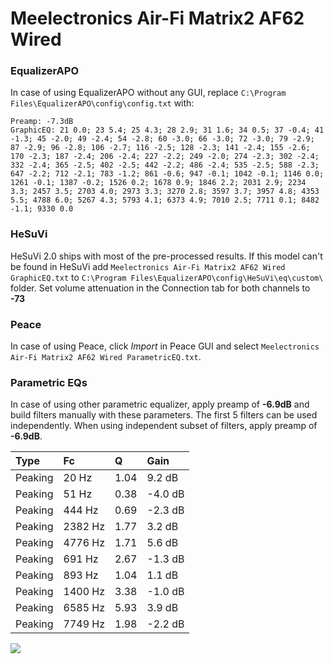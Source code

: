 # Meelectronics Air-Fi Matrix2 AF62 Wired

### EqualizerAPO
In case of using EqualizerAPO without any GUI, replace `C:\Program Files\EqualizerAPO\config\config.txt`
with:
```
Preamp: -7.3dB
GraphicEQ: 21 0.0; 23 5.4; 25 4.3; 28 2.9; 31 1.6; 34 0.5; 37 -0.4; 41 -1.3; 45 -2.0; 49 -2.4; 54 -2.8; 60 -3.0; 66 -3.0; 72 -3.0; 79 -2.9; 87 -2.9; 96 -2.8; 106 -2.7; 116 -2.5; 128 -2.3; 141 -2.4; 155 -2.6; 170 -2.3; 187 -2.4; 206 -2.4; 227 -2.2; 249 -2.0; 274 -2.3; 302 -2.4; 332 -2.4; 365 -2.5; 402 -2.5; 442 -2.2; 486 -2.4; 535 -2.5; 588 -2.3; 647 -2.2; 712 -2.1; 783 -1.2; 861 -0.6; 947 -0.1; 1042 -0.1; 1146 0.0; 1261 -0.1; 1387 -0.2; 1526 0.2; 1678 0.9; 1846 2.2; 2031 2.9; 2234 3.3; 2457 3.5; 2703 4.0; 2973 3.3; 3270 2.8; 3597 3.7; 3957 4.8; 4353 5.5; 4788 6.0; 5267 4.3; 5793 4.1; 6373 4.9; 7010 2.5; 7711 0.1; 8482 -1.1; 9330 0.0
```

### HeSuVi
HeSuVi 2.0 ships with most of the pre-processed results. If this model can't be found in HeSuVi add
`Meelectronics Air-Fi Matrix2 AF62 Wired GraphicEQ.txt` to `C:\Program Files\EqualizerAPO\config\HeSuVi\eq\custom\` folder.
Set volume attenuation in the Connection tab for both channels to **-73**

### Peace
In case of using Peace, click *Import* in Peace GUI and select `Meelectronics Air-Fi Matrix2 AF62 Wired ParametricEQ.txt`.

### Parametric EQs
In case of using other parametric equalizer, apply preamp of **-6.9dB** and build filters manually
with these parameters. The first 5 filters can be used independently.
When using independent subset of filters, apply preamp of **-6.9dB**.

| Type    | Fc      |    Q | Gain    |
|:--------|:--------|:-----|:--------|
| Peaking | 20 Hz   | 1.04 | 9.2 dB  |
| Peaking | 51 Hz   | 0.38 | -4.0 dB |
| Peaking | 444 Hz  | 0.69 | -2.3 dB |
| Peaking | 2382 Hz | 1.77 | 3.2 dB  |
| Peaking | 4776 Hz | 1.71 | 5.6 dB  |
| Peaking | 691 Hz  | 2.67 | -1.3 dB |
| Peaking | 893 Hz  | 1.04 | 1.1 dB  |
| Peaking | 1400 Hz | 3.38 | -1.0 dB |
| Peaking | 6585 Hz | 5.93 | 3.9 dB  |
| Peaking | 7749 Hz | 1.98 | -2.2 dB |

![](https://raw.githubusercontent.com/jaakkopasanen/AutoEq/master/results/innerfidelity/sbaf-serious/Meelectronics%20Air-Fi%20Matrix2%20AF62%20Wired/Meelectronics%20Air-Fi%20Matrix2%20AF62%20Wired.png)